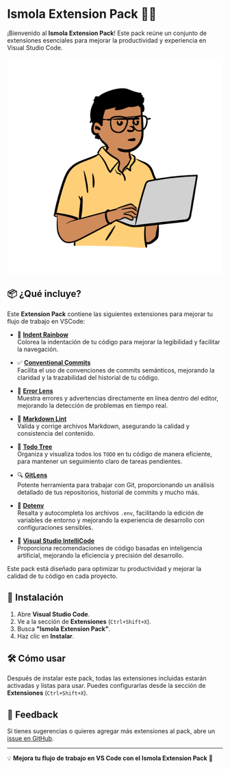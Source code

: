 # Ismola Extension Pack 🎨🚀

¡Bienvenido al **Ismola Extension Pack**! Este pack reúne un conjunto de extensiones esenciales para mejorar la productividad y experiencia en Visual Studio Code.  

![Ismola Extension Pack](https://raw.githubusercontent.com/Ismola/ismola-extension-pack/main/logo.png)

## 📦 ¿Qué incluye?

Este **Extension Pack** contiene las siguientes extensiones para mejorar tu flujo de trabajo en VSCode:

- 🎨 **[Indent Rainbow](https://marketplace.visualstudio.com/items?itemName=oderwat.indent-rainbow)**  
  Colorea la indentación de tu código para mejorar la legibilidad y facilitar la navegación.

- ✅ **[Conventional Commits](https://marketplace.visualstudio.com/items?itemName=vivaxy.vscode-conventional-commits)**  
  Facilita el uso de convenciones de commits semánticos, mejorando la claridad y la trazabilidad del historial de tu código.

- 🔎 **[Error Lens](https://marketplace.visualstudio.com/items?itemName=usernamehw.errorlens)**  
  Muestra errores y advertencias directamente en línea dentro del editor, mejorando la detección de problemas en tiempo real.

- 📝 **[Markdown Lint](https://marketplace.visualstudio.com/items?itemName=DavidAnson.vscode-markdownlint)**  
  Valida y corrige archivos Markdown, asegurando la calidad y consistencia del contenido.

- 📌 **[Todo Tree](https://marketplace.visualstudio.com/items?itemName=Gruntfuggly.todo-tree)**  
  Organiza y visualiza todos los `TODO` en tu código de manera eficiente, para mantener un seguimiento claro de tareas pendientes.

- 🔍 **[GitLens](https://marketplace.visualstudio.com/items?itemName=eamodio.gitlens)**  
  Potente herramienta para trabajar con Git, proporcionando un análisis detallado de tus repositorios, historial de commits y mucho más.

- 🌱 **[Dotenv](https://marketplace.visualstudio.com/items?itemName=mikestead.dotenv)**  
  Resalta y autocompleta los archivos `.env`, facilitando la edición de variables de entorno y mejorando la experiencia de desarrollo con configuraciones sensibles.

- 🤖 **[Visual Studio IntelliCode](https://marketplace.visualstudio.com/items?itemName=VisualStudioExptTeam.vscodeintellicode)**  
  Proporciona recomendaciones de código basadas en inteligencia artificial, mejorando la eficiencia y precisión del desarrollo.

Este pack está diseñado para optimizar tu productividad y mejorar la calidad de tu código en cada proyecto.

## 🚀 Instalación

1. Abre **Visual Studio Code**.
2. Ve a la sección de **Extensiones** (`Ctrl+Shift+X`).
3. Busca **"Ismola Extension Pack"**.
4. Haz clic en **Instalar**.

## 🛠 Cómo usar

Después de instalar este pack, todas las extensiones incluidas estarán activadas y listas para usar. Puedes configurarlas desde la sección de **Extensiones** (`Ctrl+Shift+X`).

## 📢 Feedback

Si tienes sugerencias o quieres agregar más extensiones al pack, abre un [issue en GitHub](https://github.com/Ismola/ismola-extension-pack/issues).

---

💡 **Mejora tu flujo de trabajo en VS Code con el Ismola Extension Pack** 🚀
